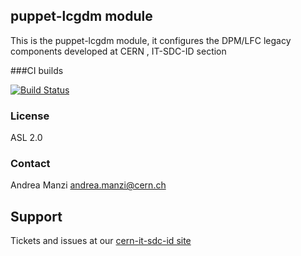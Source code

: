 ## puppet-lcgdm module

This is the puppet-lcgdm module, it configures the DPM/LFC legacy components developed at CERN , IT-SDC-ID section

###CI builds

[![Build Status](https://travis-ci.org/cern-it-sdc-id/puppet-lcgdm.svg?branch=master)]([https://travis-ci.org/cern-it-sdc-id/puppet-lcgdm])

### License
ASL 2.0

### Contact
Andrea Manzi <andrea.manzi@cern.ch>

## Support
Tickets and issues at our [cern-it-sdc-id site](https://github.com/cern-it-sdc-id)
